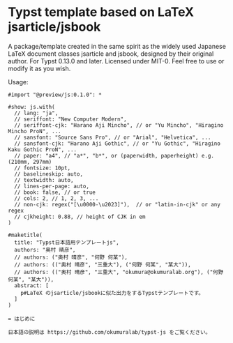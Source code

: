 # Typst template based on LaTeX jsarticle/jsbook

A package/template created in the same spirit as the widely used Japanese LaTeX document classes jsarticle and jsbook, designed by their original author. For Typst 0.13.0 and later. Licensed under MIT-0. Feel free to use or modify it as you wish.

Usage:

```
#import "@preview/js:0.1.0": *

#show: js.with(
  // lang: "ja",
  // seriffont: "New Computer Modern",
  // seriffont-cjk: "Harano Aji Mincho", // or "Yu Mincho", "Hiragino Mincho ProN", ...
  // sansfont: "Source Sans Pro", // or "Arial", "Helvetica", ...
  // sansfont-cjk: "Harano Aji Gothic", // or "Yu Gothic", "Hiragino Kaku Gothic ProN", ...
  // paper: "a4", // "a*", "b*", or (paperwidth, paperheight) e.g. (210mm, 297mm)
  // fontsize: 10pt,
  // baselineskip: auto,
  // textwidth: auto,
  // lines-per-page: auto,
  // book: false, // or true
  // cols: 2, // 1, 2, 3, ...
  // non-cjk: regex("[\u0000-\u2023]"),  // or "latin-in-cjk" or any regex
  // cjkheight: 0.88, // height of CJK in em
)

#maketitle(
  title: "Typst日本語用テンプレートjs",
  authors: "奥村 晴彦",
  // authors: ("奥村 晴彦", "何野 何某"),
  // authors: (("奥村 晴彦", "三重大"), ("何野 何某", "某大")),
  // authors: (("奥村 晴彦", "三重大", "okumura@okumuralab.org"), ("何野 何某", "某大")),
  abstract: [
    p#LaTeX のjsarticle/jsbookに似た出力をするTypstテンプレートです。
  ]
)

= はじめに

日本語の説明は https://github.com/okumuralab/typst-js をご覧ください。
```
